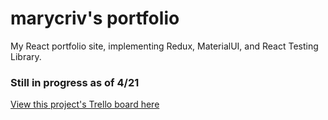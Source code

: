 # marycriv's portfolio

My React portfolio site, implementing Redux, MaterialUI, and React Testing Library.

### Still in progress as of 4/21
[View this project's Trello board here](https://trello.com/b/e6ueiZ7Z/portfolio-site)
